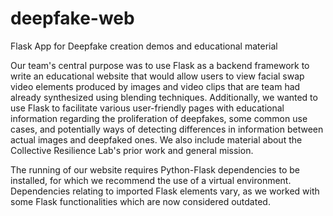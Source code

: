 # deepfake-web
Flask App for Deepfake creation demos and educational material 

Our team's central purpose was to use Flask as a backend framework to write an educational 
website that would allow users to view facial swap video elements produced by images and video 
clips that are team had already synthesized using blending techniques. Additionally, we wanted to use 
Flask to facilitate various user-friendly pages with educational information regarding the 
proliferation of deepfakes, some common use cases, and potentially ways of detecting differences 
in information between actual images and deepfaked ones. We also include material about the Collective 
Resilience Lab's prior work and general mission. 

The running of our website requires Python-Flask dependencies to be installed, for which we recommend 
the use of a virtual environment. Dependencies relating to imported Flask elements vary, as we 
worked with some Flask functionalities which are now considered outdated. 
